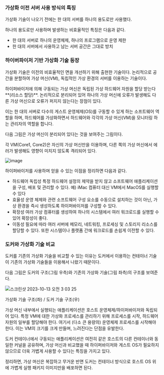 ### 가상화 이전 서버 사용 방식의 특징

가상화 기술이 나오기 전에는 한 대의 서버를 하나의 용도로만 사용했다.

하나의 용도로만 사용하며 발생하는 비효율적인 특징은 다음과 같다.

- 한 대의 서버로 하나의 운영체제, 하나의 프로그램으로 운영 제한
- 한 대의 서버에서 사용하고 남는 서버 공간은 그대로 방치

### 하이버파이저 기반 가상화 기술 등장

가상화 기술은 이전의 비효율적인 면을 개선하기 위해 출현한 기술이다. 논리적으로 공간을 분할하여 가상 머신(VM), 독립적인 가상 환경의 서버를 이용하는 기술이다.

하이퍼바이저에 의해 구동되는 가상 머신은 독립된 가상 하드웨어 자원을 할당 받는다**(리소스 할당)**. 논리적으로 분리되어 있어 하나의 가상 머신에 오류가 발생해도 다른 가상 머신으로 오류가 퍼지지 않는다는 장점이 있다.

이는 한 대의 서버로 다수의 게스트 운영체제(OS)를 구동할 수 있게 하는 소프트웨어 역할을 하며, 하드웨어를 가상화하면서 하드웨어와 각각의 가상 머신(VM)을 모니터링 하는 관리자의 역할을 합니다.

다음 그림은 가상 머신이 분리되어 있다는 것을 보여주는 그림이다.

각 VM(Core1, Core2)은 자신의 가상 머신만을 이용하며, 다른 쪽의 가상 머신에서 에러가 발생해도 영향이 미치지 않도록 격리되어 있다.

![image](https://github.com/YoungGyo-00/TIL/assets/89639470/c6397a12-52f1-49f9-bd28-2fada38b48c3)

하이퍼바이저를 사용하며 얻을 수 있는 이점을 정리하면 다음과 같다.

- 하드웨어 독립성
  특정 하드웨어 설정의 제약을 받지 않고 소프트웨어 애플리케이션을 구성, 배포 및 관리할 수 있다.
  예) iMac 컴퓨터 대신 VM에서 MacOS를 실행할 수 있다
- 효율성
  운영 체제와 관련 소프트웨어 구성 요소를 수동으로 설치하는 것이 아닌, 가상 환경을 즉시 생성하도록 하이퍼바이저를 구성할 수 있다.
- 확장성
  여러 가상 컴퓨터를 생성하여 하나의 시스템에서 여러 워크로드를 실행할 수 있어 확장성이 좋다.
- 이동성
  필요에 따라 여러 서버에 메모리, 네트워킹, 프로세싱 및 스토리지 리소스를 할당할 수 있다. 또한 시스템이나 플랫폼 간에 워크로드를 손쉽게 이전할 수 있다.

### 도커와 가상화 기술 비교

도커를 기존의 가상화 기술을 비교할 수 있는 이유는 도커에서 이용하는 컨테이너 기술이 기존의 가상화 기술들을 이용해서 나왔기 때문이다.

다음 그림은 도커의 구조(그림 우측)와 기존의 가상화 기술(그림 좌측)의 구조를 보여준다.

![스크린샷 2023-10-13 오전 3 03 25](https://github.com/YoungGyo-00/TIL/assets/89639470/f7f20ec0-62fc-4d44-94f7-15616b6af822)

가상화 기술 구조(좌) / 도커 기술 구조(우)

가상 머신 내부에서 실행되는 애플리케이션은 호스트 운영체제/하이퍼바이저와 독립되어 있다. 특정 VM에 대한 가상화 프로세스를 관리하기 위해 프로세스를 시작, 하드웨어 자원의 일부를 할당해야 한다. 여기서 (다소 큰 용량의) 운영체제 프로세스를 시작해야 한다. 이는 VM의 크기를 크게 만들며, 느려진다는 단점을 유발한다.

도커 컨테이너에서 구동되는 애플리케이션은 여전히 같은 호스트의 다른 컨테이너와 동일한 커널을 공유하며, 가상 머신과 비교했을 때 하이퍼바이저와 게스트 OS가 필요하지 않으므로 더욱 가볍게 사용할 수 있다는 특징을 가지고 있다.

정리하면, 가상 머신은 복잡하고 무거운 반면 도커는 컨테이너 방식으로 호스트 OS 위에 가볍게 실행 패키지 이미지만을 배포하면 된다.
